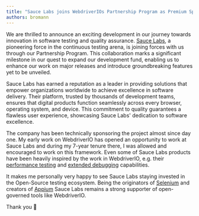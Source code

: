 ```yaml
---
title: "Sauce Labs joins WebdriverIOs Partnership Program as Premium Sponsor"
authors: bromann
---
```


We are thrilled to announce an exciting development in our journey towards innovation in software testing and quality assurance. [Sauce Labs](https://saucelabs.com/), a pioneering force in the continuous testing arena, is joining forces with us through our Partnership Program. This collaboration marks a significant milestone in our quest to expand our development fund, enabling us to enhance our work on major releases and introduce groundbreaking features yet to be unveiled.

<!-- truncate -->

<p align="center">
    <ImageSwitcher
        lightImageSrc="/img/blog/wdio-plus-sl-black.png"
        darkImageSrc="/img/blog/wdio-plus-sl-white.png"
        alt="WebdriverIO partners with Sauce Labs"
    />
</p>

Sauce Labs has earned a reputation as a leader in providing solutions that empower organizations worldwide to achieve excellence in software delivery. Their platform, trusted by thousands of development teams, ensures that digital products function seamlessly across every browser, operating system, and device. This commitment to quality guarantees a flawless user experience, showcasing Sauce Labs' dedication to software excellence.

The company has been technically sponsoring the project almost since day one. My early work on WebdriverIO has opened an opportunity to work at Sauce Labs and during my 7-year tenure there, I was allowed and encouraged to work on this framework. Even some of Sauce Labs products have been heavily inspired by the work in WebdriverIO, e.g. their [performance testing](https://www.youtube.com/watch?v=rP-j9uPPbt8) and [extended debugging](https://www.youtube.com/watch?v=pkWv-JIf4eo) capabilities.

It makes me personally very happy to see Sauce Labs staying invested in the Open-Source testing ecosystem. Being the originators of [Selenium](https://www.selenium.dev/) and creators of [Appium](https://appium.io) Sauce Labs remains a strong supporter of open-governed tools like WebdriverIO.

Thank you 🙏
